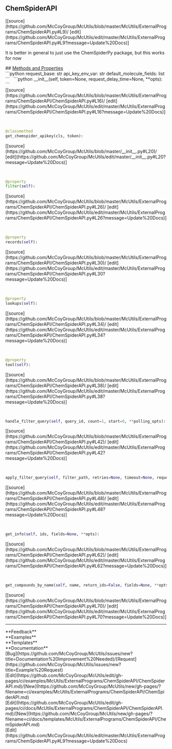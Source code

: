 ## <a id="McUtils.McUtils.ExternalPrograms.ChemSpiderAPI.ChemSpiderAPI">ChemSpiderAPI</a> 

<div class="docs-source-link" markdown="1">
[[source](https://github.com/McCoyGroup/McUtils/blob/master/McUtils/ExternalPrograms/ChemSpiderAPI.py#L9)/
[edit](https://github.com/McCoyGroup/McUtils/edit/master/McUtils/ExternalPrograms/ChemSpiderAPI.py#L9?message=Update%20Docs)]
</div>

It is better in general to just use the ChemSpiderPy package, but this works for now







<div class="collapsible-section">
 <div class="collapsible-section collapsible-section-header" markdown="1">
## <a class="collapse-link" data-toggle="collapse" href="#methods" markdown="1"> Methods and Properties</a> <a class="float-right" data-toggle="collapse" href="#methods"><i class="fa fa-chevron-down"></i></a>
 </div>
 <div class="collapsible-section collapsible-section-body collapse show" id="methods" markdown="1">
 ```python
request_base: str
api_key_env_var: str
default_molecule_fields: list
```
<a id="McUtils.McUtils.ExternalPrograms.ChemSpiderAPI.ChemSpiderAPI.__init__" class="docs-object-method">&nbsp;</a> 
```python
__init__(self, token=None, request_delay_time=None, **opts): 
```
<div class="docs-source-link" markdown="1">
[[source](https://github.com/McCoyGroup/McUtils/blob/master/McUtils/ExternalPrograms/ChemSpiderAPI/ChemSpiderAPI.py#L16)/
[edit](https://github.com/McCoyGroup/McUtils/edit/master/McUtils/ExternalPrograms/ChemSpiderAPI/ChemSpiderAPI.py#L16?message=Update%20Docs)]
</div>


<a id="McUtils.McUtils.ExternalPrograms.ChemSpiderAPI.ChemSpiderAPI.get_chemspider_apikey" class="docs-object-method">&nbsp;</a> 
```python
@classmethod
get_chemspider_apikey(cls, token): 
```
<div class="docs-source-link" markdown="1">
[[source](https://github.com/McCoyGroup/McUtils/blob/master/__init__.py#L20)/
[edit](https://github.com/McCoyGroup/McUtils/edit/master/__init__.py#L20?message=Update%20Docs)]
</div>


<a id="McUtils.McUtils.ExternalPrograms.ChemSpiderAPI.ChemSpiderAPI.filter" class="docs-object-method">&nbsp;</a> 
```python
@property
filter(self): 
```
<div class="docs-source-link" markdown="1">
[[source](https://github.com/McCoyGroup/McUtils/blob/master/McUtils/ExternalPrograms/ChemSpiderAPI/ChemSpiderAPI.py#L26)/
[edit](https://github.com/McCoyGroup/McUtils/edit/master/McUtils/ExternalPrograms/ChemSpiderAPI/ChemSpiderAPI.py#L26?message=Update%20Docs)]
</div>


<a id="McUtils.McUtils.ExternalPrograms.ChemSpiderAPI.ChemSpiderAPI.records" class="docs-object-method">&nbsp;</a> 
```python
@property
records(self): 
```
<div class="docs-source-link" markdown="1">
[[source](https://github.com/McCoyGroup/McUtils/blob/master/McUtils/ExternalPrograms/ChemSpiderAPI/ChemSpiderAPI.py#L30)/
[edit](https://github.com/McCoyGroup/McUtils/edit/master/McUtils/ExternalPrograms/ChemSpiderAPI/ChemSpiderAPI.py#L30?message=Update%20Docs)]
</div>


<a id="McUtils.McUtils.ExternalPrograms.ChemSpiderAPI.ChemSpiderAPI.lookups" class="docs-object-method">&nbsp;</a> 
```python
@property
lookups(self): 
```
<div class="docs-source-link" markdown="1">
[[source](https://github.com/McCoyGroup/McUtils/blob/master/McUtils/ExternalPrograms/ChemSpiderAPI/ChemSpiderAPI.py#L34)/
[edit](https://github.com/McCoyGroup/McUtils/edit/master/McUtils/ExternalPrograms/ChemSpiderAPI/ChemSpiderAPI.py#L34?message=Update%20Docs)]
</div>


<a id="McUtils.McUtils.ExternalPrograms.ChemSpiderAPI.ChemSpiderAPI.tool" class="docs-object-method">&nbsp;</a> 
```python
@property
tool(self): 
```
<div class="docs-source-link" markdown="1">
[[source](https://github.com/McCoyGroup/McUtils/blob/master/McUtils/ExternalPrograms/ChemSpiderAPI/ChemSpiderAPI.py#L38)/
[edit](https://github.com/McCoyGroup/McUtils/edit/master/McUtils/ExternalPrograms/ChemSpiderAPI/ChemSpiderAPI.py#L38?message=Update%20Docs)]
</div>


<a id="McUtils.McUtils.ExternalPrograms.ChemSpiderAPI.ChemSpiderAPI.handle_filter_query" class="docs-object-method">&nbsp;</a> 
```python
handle_filter_query(self, query_id, count=1, start=0, **polling_opts): 
```
<div class="docs-source-link" markdown="1">
[[source](https://github.com/McCoyGroup/McUtils/blob/master/McUtils/ExternalPrograms/ChemSpiderAPI/ChemSpiderAPI.py#L42)/
[edit](https://github.com/McCoyGroup/McUtils/edit/master/McUtils/ExternalPrograms/ChemSpiderAPI/ChemSpiderAPI.py#L42?message=Update%20Docs)]
</div>


<a id="McUtils.McUtils.ExternalPrograms.ChemSpiderAPI.ChemSpiderAPI.apply_filter_query" class="docs-object-method">&nbsp;</a> 
```python
apply_filter_query(self, filter_path, retries=None, timeout=None, request_delay_time=None, **opts): 
```
<div class="docs-source-link" markdown="1">
[[source](https://github.com/McCoyGroup/McUtils/blob/master/McUtils/ExternalPrograms/ChemSpiderAPI/ChemSpiderAPI.py#L48)/
[edit](https://github.com/McCoyGroup/McUtils/edit/master/McUtils/ExternalPrograms/ChemSpiderAPI/ChemSpiderAPI.py#L48?message=Update%20Docs)]
</div>


<a id="McUtils.McUtils.ExternalPrograms.ChemSpiderAPI.ChemSpiderAPI.get_info" class="docs-object-method">&nbsp;</a> 
```python
get_info(self, ids, fields=None, **opts): 
```
<div class="docs-source-link" markdown="1">
[[source](https://github.com/McCoyGroup/McUtils/blob/master/McUtils/ExternalPrograms/ChemSpiderAPI/ChemSpiderAPI.py#L62)/
[edit](https://github.com/McCoyGroup/McUtils/edit/master/McUtils/ExternalPrograms/ChemSpiderAPI/ChemSpiderAPI.py#L62?message=Update%20Docs)]
</div>


<a id="McUtils.McUtils.ExternalPrograms.ChemSpiderAPI.ChemSpiderAPI.get_compounds_by_name" class="docs-object-method">&nbsp;</a> 
```python
get_compounds_by_name(self, name, return_ids=False, fields=None, **opts): 
```
<div class="docs-source-link" markdown="1">
[[source](https://github.com/McCoyGroup/McUtils/blob/master/McUtils/ExternalPrograms/ChemSpiderAPI/ChemSpiderAPI.py#L70)/
[edit](https://github.com/McCoyGroup/McUtils/edit/master/McUtils/ExternalPrograms/ChemSpiderAPI/ChemSpiderAPI.py#L70?message=Update%20Docs)]
</div>
 </div>
</div>












---


<div markdown="1" class="text-secondary">
<div class="container">
  <div class="row">
   <div class="col" markdown="1">
**Feedback**   
</div>
   <div class="col" markdown="1">
**Examples**   
</div>
   <div class="col" markdown="1">
**Templates**   
</div>
   <div class="col" markdown="1">
**Documentation**   
</div>
   <div class="col" markdown="1">
   
</div>
   <div class="col" markdown="1">
   
</div>
   <div class="col" markdown="1">
   
</div>
</div>
  <div class="row">
   <div class="col" markdown="1">
[Bug](https://github.com/McCoyGroup/McUtils/issues/new?title=Documentation%20Improvement%20Needed)/[Request](https://github.com/McCoyGroup/McUtils/issues/new?title=Example%20Request)   
</div>
   <div class="col" markdown="1">
[Edit](https://github.com/McCoyGroup/McUtils/edit/gh-pages/ci/examples/McUtils/ExternalPrograms/ChemSpiderAPI/ChemSpiderAPI.md)/[New](https://github.com/McCoyGroup/McUtils/new/gh-pages/?filename=ci/examples/McUtils/ExternalPrograms/ChemSpiderAPI/ChemSpiderAPI.md)   
</div>
   <div class="col" markdown="1">
[Edit](https://github.com/McCoyGroup/McUtils/edit/gh-pages/ci/docs/McUtils/ExternalPrograms/ChemSpiderAPI/ChemSpiderAPI.md)/[New](https://github.com/McCoyGroup/McUtils/new/gh-pages/?filename=ci/docs/templates/McUtils/ExternalPrograms/ChemSpiderAPI/ChemSpiderAPI.md)   
</div>
   <div class="col" markdown="1">
[Edit](https://github.com/McCoyGroup/McUtils/edit/master/McUtils/ExternalPrograms/ChemSpiderAPI.py#L9?message=Update%20Docs)   
</div>
   <div class="col" markdown="1">
   
</div>
   <div class="col" markdown="1">
   
</div>
   <div class="col" markdown="1">
   
</div>
</div>
</div>
</div>